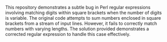 This repository demonstrates a subtle bug in Perl regular expressions involving matching digits within square brackets when the number of digits is variable.  The original code attempts to sum numbers enclosed in square brackets from a stream of input lines.  However, it fails to correctly match numbers with varying lengths.  The solution provided demonstrates a corrected regular expression to handle this case effectively.